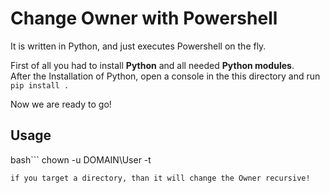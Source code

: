 # Change Owner with Powershell

It is written in Python, and just executes Powershell on the fly.  

First of all you had to install **Python** and all needed **Python modules**.  
After the Installation of Python, open a console in the this directory and run  `pip install .`  

Now we are ready to go!

## Usage
bash```
chown -u DOMAIN\User -t <targetfile or targetdirectory>
```
if you target a directory, than it will change the Owner recursive!  
